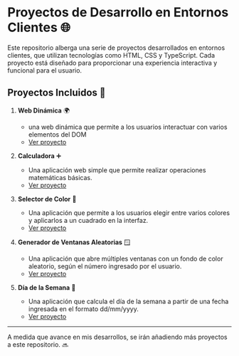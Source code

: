 # Proyectos de Desarrollo en Entornos Clientes 🌐

Este repositorio alberga una serie de proyectos desarrollados en entornos clientes, que utilizan tecnologías como HTML, CSS y TypeScript. Cada proyecto está diseñado para proporcionar una experiencia interactiva y funcional para el usuario.

## Proyectos Incluidos 🚀

1. **Web Dinámica** 🌍
   - una web dinámica que permite a los usuarios interactuar con varios elementos del DOM
   - [Ver proyecto](https://github.com/Rediaj04/2daw-m06-projects/tree/main/Proyectos/Web_dinamica)

2. **Calculadora** ➕
   - Una aplicación web simple que permite realizar operaciones matemáticas básicas.
   - [Ver proyecto](https://github.com/Rediaj04/2daw-m06-projects/tree/main/Proyectos/Calculadora)

3. **Selector de Color** 🎨
   - Una aplicación que permite a los usuarios elegir entre varios colores y aplicarlos a un cuadrado en la interfaz.
   - [Ver proyecto](https://github.com/Rediaj04/2daw-m06-projects/tree/main/Proyectos/Color_picker)

4. **Generador de Ventanas Aleatorias** 🪟
   - Una aplicación que abre múltiples ventanas con un fondo de color aleatorio, según el número ingresado por el usuario.
   - [Ver proyecto](https://github.com/Rediaj04/2daw-m06-projects/tree/main/Proyectos/Ejercicio2)

5. **Día de la Semana** 📅
   - Una aplicación que calcula el día de la semana a partir de una fecha ingresada en el formato dd/mm/yyyy.
   - [Ver proyecto](https://github.com/Rediaj04/2daw-m06-projects/tree/main/Proyectos/Ejercicio1)

---

A medida que avance en mis desarrollos, se irán añadiendo más proyectos a este repositorio. 🔜
